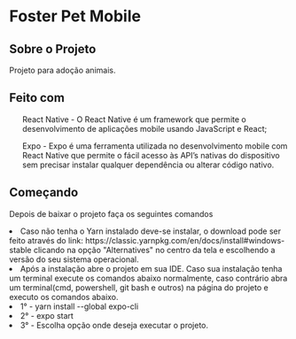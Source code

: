 # Foster Pet Mobile

## Sobre o Projeto

Projeto para adoção animais.

## Feito com

<ul>React Native - O React Native é um framework que permite o desenvolvimento de aplicações mobile usando JavaScript e React;</ul>
<ul>Expo - Expo é uma ferramenta utilizada no desenvolvimento mobile com React Native que permite o fácil acesso às API’s nativas do
dispositivo sem precisar instalar qualquer dependência ou alterar código nativo.</ul>

## Começando

Depois de baixar o projeto faça os seguintes comandos

<li> Caso não tenha o Yarn instalado deve-se instalar, o download pode ser feito através do link: https://classic.yarnpkg.com/en/docs/install#windows-stable clicando na opção "Alternatives" no centro da tela e escolhendo a versão do seu sistema operacional.
<li> Após a instalação abre o projeto em sua IDE. Caso sua instalação tenha um terminal execute os comandos abaixo normalmente, caso contrário abra
um terminal(cmd, powershell, git bash e outros) na página do projeto e executo os comandos abaixo.
<li>1° - yarn install --global expo-cli</li>
<li>2° - expo start</li>
<li>3° - Escolha opção onde deseja executar o projeto.</li>
